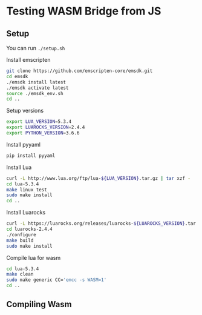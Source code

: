 # Testing WASM Bridge from JS

## Setup

You can run `./setup.sh`

Install emscripten

```sh
git clone https://github.com/emscripten-core/emsdk.git
cd emsdk
./emsdk install latest
./emsdk activate latest
source ./emsdk_env.sh
cd ..
```
Setup versions

```sh
export LUA_VERSION=5.3.4
export LUAROCKS_VERSION=2.4.4
export PYTHON_VERSION=3.6.6
```

Install pyyaml

```sh
pip install pyyaml
```

Install Lua

```sh
curl -L http://www.lua.org/ftp/lua-${LUA_VERSION}.tar.gz | tar xzf -
cd lua-5.3.4
make linux test
sudo make install
cd ..
```

Install Luarocks

```sh
curl -L https://luarocks.org/releases/luarocks-${LUAROCKS_VERSION}.tar.gz | tar xzf -
cd luarocks-2.4.4
./configure
make build
sudo make install
```

Compile lua for wasm

```sh
cd lua-5.3.4
make clean
sudo make generic CC='emcc -s WASM=1'
cd ..
```

## Compiling Wasm
